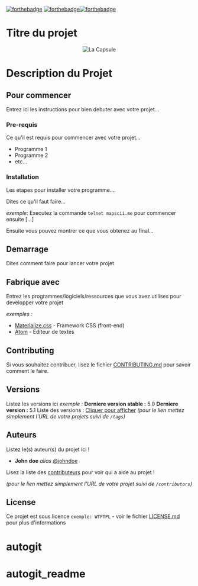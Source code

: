 [![forthebadge](http://forthebadge.com/images/badges/built-with-love.svg)](http://forthebadge.com) [![forthebadge](http://forthebadge.com/images/badges/powered-by-electricity.svg)](http://forthebadge.com)[![forthebadge](https://forthebadge.com/images/badges/60-percent-of-the-time-works-every-time.svg)](http://forthebadge.com)

# Titre du projet

<div align="center">

<p>
  <img src="https://res.cloudinary.com/matthieudev/image/upload/t_media_lib_thumb/v1663921204/original_ckecok.png" alt="La Capsule"/>
</p></div>

# Description du Projet

## Pour commencer

Entrez ici les instructions pour bien debuter avec votre projet...

### Pre-requis

Ce qu'il est requis pour commencer avec votre projet...

- Programme 1
- Programme 2
- etc...

### Installation

Les etapes pour installer votre programme....

Dites ce qu'il faut faire...

_exemple_: Executez la commande `telnet mapscii.me` pour commencer ensuite [...]

Ensuite vous pouvez montrer ce que vous obtenez au final...

## Demarrage

Dites comment faire pour lancer votre projet

## Fabrique avec

Entrez les programmes/logiciels/ressources que vous avez utilises pour developper votre projet

_exemples :_

- [Materialize.css](http://materializecss.com) - Framework CSS (front-end)
- [Atom](https://atom.io/) - Editeur de textes

## Contributing

Si vous souhaitez contribuer, lisez le fichier [CONTRIBUTING.md](https://example.org) pour savoir comment le faire.

## Versions

Listez les versions ici
_exemple :_
**Derniere version stable :** 5.0
**Derniere version :** 5.1
Liste des versions : [Cliquer pour afficher](https://gitlab.com/your/project-name/tags)
_(pour le lien mettez simplement l'URL de votre projets suivi de `/tags`)_

## Auteurs

Listez le(s) auteur(s) du projet ici !

- **John doe** _alias_ [@johndoe](https://gitlab.com/username)

Lisez la liste des [contributeurs](https://gitlab.com/your/project/contributors) pour voir qui a aide au projet !

_(pour le lien mettez simplement l'URL de votre projet suivi de `/contributors`)_

## License

Ce projet est sous licence `exemple: WTFTPL` - voir le fichier [LICENSE.md](LICENSE.md) pour plus d'informations
# autogit
# autogit_readme
